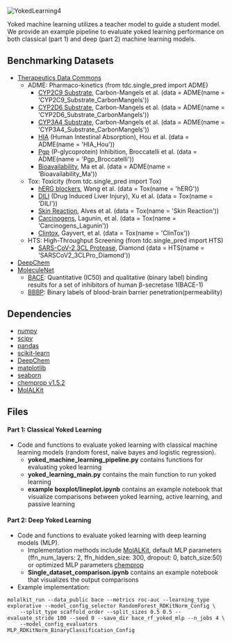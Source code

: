 

![YokedLearning4](https://user-images.githubusercontent.com/127516906/229135399-2e586506-45b3-4731-8192-6c356c666963.png)



Yoked machine learning utilizes a teacher model to guide a student model. We provide an example pipeline to evaluate yoked learning performance on both classical (part 1) and deep (part 2) machine learning models.

## Benchmarking Datasets
* [Therapeutics Data Commons](https://github.com/mims-harvard/TDC)
  * ADME: Pharmaco-kinetics (from tdc.single_pred import ADME)
      * [CYP2C9 Substrate](https://tdcommons.ai/single_pred_tasks/adme/), Carbon-Mangels et al. (data = ADME(name = 'CYP2C9_Substrate_CarbonMangels'))
      * [CYP2D6 Substrate](https://tdcommons.ai/single_pred_tasks/adme/), Carbon-Mangels et al. (data = ADME(name = 'CYP2D6_Substrate_CarbonMangels'))
      * [CYP3A4 Substrate](https://tdcommons.ai/single_pred_tasks/adme/), Carbon-Mangels et al. (data = ADME(name = 'CYP3A4_Substrate_CarbonMangels'))
      * [HIA](https://tdcommons.ai/single_pred_tasks/adme/) (Human Intestinal Absorption), Hou et al. (data = ADME(name = 'HIA_Hou'))
      * [Pgp](https://tdcommons.ai/single_pred_tasks/adme/) (P-glycoprotein) Inhibition, Broccatelli et al. (data = ADME(name = 'Pgp_Broccatelli'))
      * [Bioavailability](https://tdcommons.ai/single_pred_tasks/adme/), Ma et al. (data = ADME(name = 'Bioavailability_Ma'))
  * Tox: Toxicity (from tdc.single_pred import Tox)
      * [hERG blockers](https://tdcommons.ai/single_pred_tasks/tox/), Wang et al. (data = Tox(name = 'hERG'))
      * [DILI](https://tdcommons.ai/single_pred_tasks/tox/) (Drug Induced Liver Injury), Xu et al. (data = Tox(name = 'DILI'))
      * [Skin Reaction](https://tdcommons.ai/single_pred_tasks/tox/), Alves et al. (data = Tox(name = 'Skin Reaction'))
      * [Carcinogens](https://tdcommons.ai/single_pred_tasks/tox/), Lagunin, et al. (data = Tox(name = 'Carcinogens_Lagunin'))
      * [Clintox](https://tdcommons.ai/single_pred_tasks/tox/), Gayvert, et al. (data = Tox(name = 'ClinTox'))
  * HTS: High-Throughput Screening (from tdc.single_pred import HTS)
      * [SARS-CoV-2 3CL Protease](https://tdcommons.ai/single_pred_tasks/hts/), Diamond (data = HTS(name = 'SARSCoV2_3CLPro_Diamond')) 
* [DeepChem](https://deepchem.io)
* [MoleculeNet](https://moleculenet.org)
    * [BACE](https://moleculenet.org/datasets-1): Quantitative (IC50) and qualitative (binary label) binding results for a set of inhibitors of human β-secretase 1(BACE-1)
    * [BBBP](https://moleculenet.org/datasets-1): Binary labels of blood-brain barrier penetration(permeability)

## Dependencies
* [numpy](https://numpy.org/)
* [scipy](https://scipy.org/)
* [pandas](https://github.com/pandas-dev/pandas)
* [scikit-learn](https://scikit-learn.org/stable/)
* [DeepChem](https://deepchem.io/)
* [matplotlib](https://matplotlib.org/)
* [seaborn](https://seaborn.pydata.org/)
* [chemprop v1.5.2](https://github.com/chemprop/chemprop)
* [MolALKit](https://github.com/RekerLab/MolALKit)

## Files 
#### Part 1: Classical Yoked Learning
- Code and functions to evaluate yoked learning with classical machine learning models (random forest, naive bayes and logistic regression).
    - **yoked_machine_learning_pipeline.py** contains functions for evaluating yoked learning 
    - **yoked_learning_main.py** contains the main function to run yoked learning 
    - **example boxplot/lineplot.ipynb** contains an example notebook that visualize comparisons between yoked learning, active learning, and passive learning

#### Part 2: Deep Yoked Learning
- Code and functions to evaluate yoked learning with deep learning models (MLP). 
  - Implementation methods include [MolALKit](https://github.com/RekerLab/MolALKit), default MLP parameters (ffn_num_layers: 2, ffn_hidden_size: 300, dropout: 0, batch_size:50) or optimized MLP parameters [chemprop](https://github.com/chemprop/chemprop)
  - **Single_dataset_comparison.ipynb** contains an example notebook that visualizes the output comparisons
 - Example implementation: 
```commandline
molalkit_run --data_public bace --metrics roc-auc --learning_type explorative --model_config_selector RandomForest_RDKitNorm_Config \
    --split_type scaffold_order --split_sizes 0.5 0.5 --evaluate_stride 100 --seed 0 --save_dir bace_rf_yoked_mlp --n_jobs 4 \
    --model_config_evaluators MLP_RDKitNorm_BinaryClassification_Config
```
